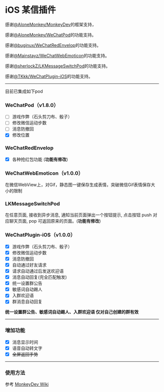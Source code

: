 # iOS 某信插件
感谢[@AloneMonkey/MonkeyDev](https://github.com/AloneMonkey/MonkeyDev)的框架支持，

感谢[@AloneMonkey/WeChatPod](https://github.com/AloneMonkey/WeChatPod)的功能支持。

感谢[@buginux/WeChatRedEnvelop](https://github.com/buginux/WeChatRedEnvelop)的功能支持。

感谢[@Mainstayz/WeChatWebEmoticon](https://github.com/Mainstayz/WeChatWebEmoticon)的功能支持。

感谢[@sherlockZ/LKMessageSwitchPod](https://github.com/sherlockZ/LKMessageSwitchPod)的功能支持。

感谢[@TKkk/WeChatPlugin-iOS](https://github.com/TKkk-iOSer/WeChatPlugin-iOS)的功能支持。

---

目前已集成如下pod

### WeChatPod（v1.8.0）
- [ ] 游戏作弊（石头剪刀布、骰子）
- [ ] 修改微信运动步数
- [ ] 消息防撤回
- [x] 修改位置

### WeChatRedEnvelop
- [x] 各种抢红包功能 (**功能有修改**)

### WeChatWebEmoticon（v1.0.0）
在微信WebView上，对Gif，静态图一键保存生成表情，突破微信Gif表情保存大小的限制

### LKMessageSwitchPod
在任意页面, 接收到异步消息, 通知当前页面弹出一个按钮提示, 点击按钮 push 对应聊天页面, pop 可返回原来的页面。(**功能有修改**)

### WeChatPlugin-iOS（v1.0.0）
- [x] 游戏作弊（石头剪刀布、骰子）
- [x] 修改微信运动步数
- [x] 消息防撤回
- [x] 自动通过好友请求
- [x] 请求自动通过后发送欢迎语
- [x] 消息自动回复(完全匹配触发)
- [x] 统一设置群公告
- [x] 敏感词自动踢人
- [x] 入群欢迎语
- [x] 群消息自动回复

**统一设置群公告、敏感词自动踢人、入群欢迎语 仅对自己创建的群有效**

---

### 增加功能
- [x] 消息显示时间
- [x] 语音自动转文字
- [x] ~~全屏返回手势~~

---

### 使用方法
参考 [MonkeyDev Wiki](https://github.com/AloneMonkey/MonkeyDev/wiki) 

